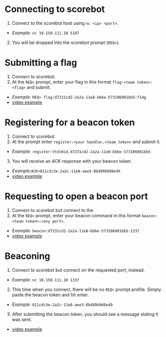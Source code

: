 # Connecting to scorebot

1. Connect to the scorebot host using `nc <ip> <port>`.
- *Example:* `nc 10.150.111.10 5187`
2. You will be dropped into the scorebot prompt (`REQ>`).


# Submitting a flag

1. Connect to scorebot.
2. At the `REQ>` prompt, enter your flag in this format `flag:<team token>:<flag>` and submit.
- *Example:* `REQ> flag:d7231cd2-2a2a-11e8-bbbe-573106081bb5:f14g`
- [video example](https://asciinema.org/a/Odpozqeg55DPlLyOaFIaIl7ED)


# Registering for a beacon token

1. Connect to scorebot.
2. At the prompt enter `register:<your handle>,<team token>` and submit it.
- *Example:* `register:th3v0id,d7231cd2-2a2a-11e8-bbbe-573106081bb5`
3. You will receive an ACK response with your beacon token.
- *Example:*`ACK>011cdc3e-2a2c-11e8-aee3-8b489b9d8e49`
- [video example](https://asciinema.org/a/SvAUUkzg1oZqGbPyWHldzJ08p)

# Requesting to open a beacon port

1. Connect to scorebot but connect to the 
2. At the `REQ>` prompt, enter your beacon command in this format `beacon:<team token>:<any port>`.
- *Example:* `beacon:d7231cd2-2a2a-11e8-bbbe-573106081bb5:1337`
- [video example](https://asciinema.org/a/CMDqQ6s8oT7pv0J4vBF8PBJTy)

# Beaconing

1. Connect to scorebot but connect on the requested port, instead.
- *Example:* `nc 10.150.111.10 1337`
2. This time when you connect, there will be no `REQ>` prompt profile. Simply paste the beacon token and hit enter.
- *Example:* `011cdc3e-2a2c-11e8-aee3-8b489b9d8e49`
3. After submitting the beacon token, you should see a message stating it was sent.
- [video example](https://asciinema.org/a/EOsGm3KTIi3NAYuMkQV2APFXg)